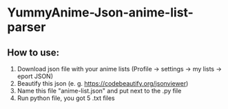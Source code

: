 # YummyAnime-Json-anime-list-parser

## How to use:
  1. Download json file with your anime lists (Profile -> settings -> my lists -> eport JSON)
  2. Beautify this json (e. g. https://codebeautify.org/jsonviewer)
  3. Name this file "anime-list.json" and put next to the .py file
  4. Run python file, you got 5 .txt files
  
